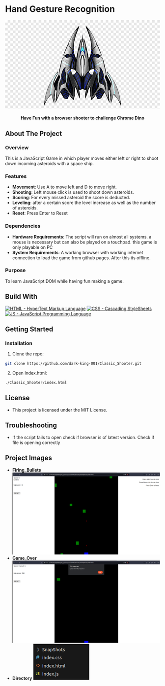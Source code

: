 # Hand Gesture Recognition
<p align="center">
  <img src="https://github.com/dark-king-001/Classic_Shooter/blob/main/Snapshots/logo.png" alt="Classic Shooter" />
</p>

<p align="center">
  <h4 align="center">Have Fun with a browser shooter to challenge Chrome Dino</h4>
</p>


## About The Project

### Overview

This is a JavaScript Game in which player moves either left or right to shoot down incoming asteroids with a space ship.

### Features

- **Movement**: Use A to move left and D to move right.
- **Shooting**: Left mouse click is used to shoot down asteroids.
- **Scoring**: For every missed asteroid the score is deducted.
- **Leveling**: after a certain score the level increase as well as the number of asteroids.
- **Reset**: Press Enter to Reset

### Dependencies

- **Hardware Requirements**: The script will run on almost all systems. a mouse is necessary but can also be played on a touchpad. this game is only playable on PC
- **System Requirements**: A working browser with working internet connection to load the game from github pages. After this its offline. 

### Purpose

To learn JavaScript DOM while having fun making a game.

## Build With
[![HTML - HyperText Markup Language](https://img.shields.io/badge/HTML%20-HyperText%20Markup%20Language%20-green?style=flat&logo=HTML)](https://www.w3schools.com/html/)
[![CSS - Cascading StyleSheets](https://img.shields.io/badge/CSS%20-Cascading%20StyleSheets%20-green?style=flat&logo=CSS)](https://www.w3schools.com/css/)
[![JS - JavaScript Programming Language](https://img.shields.io/badge/JS%20-JavaScript%20Programming%20Language%20-green?style=flat&logo=JS)](https://www.w3schools.com/js/)

## Getting Started

### Installation

1. Clone the repo: 
```sh
git clone https://github.com/dark-king-001/Classic_Shooter.git
```
2. Open Index.html:
```sh
./Classic_Shooter/index.html
```

## License
* This project is licensed under the MIT License.

## Troubleshooting
* If the script fails to open check if browser is of latest version. Check if file is opening correctly

## Project Images

- **Firing_Bullets**
  ![Firing Bullets](https://github.com/dark-king-001/Classic_Shooter/blob/main/SnapShots/Firing_Bullets.png)
- **Game_Over**
  ![Game Over](https://github.com/dark-king-001/Classic_Shooter/blob/main/SnapShots/Game_Over.png)
- **Directory**
  ![Directory](https://github.com/dark-king-001/Classic_Shooter/blob/main/SnapShots/Directory.png)
